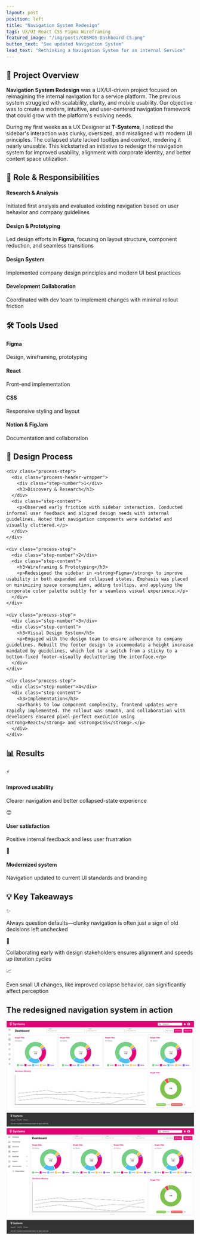```yaml
---
layout: post
position: left
title: "Navigation System Redesign"
tags: UX/UI React CSS Figma Wireframing
featured_image: "/img/posts/COSMOS-Dashboard-CS.png"
button_text: "See updated Navigation System"
lead_text: "Rethinking a Navigation System for an internal Service"
---
```


<div class="project-content-wrap">

  <!-- 🎯 Project Overview -->
  <div class="project-title">
    <h2>🎯 Project Overview</h2>
    <p><strong>Navigation System Redesign</strong> was a UX/UI-driven project focused on reimagining the internal navigation for a service platform. The previous system struggled with scalability, clarity, and mobile usability. Our objective was to create a modern, intuitive, and user-centered navigation framework that could grow with the platform's evolving needs.</p>
    <p>During my first weeks as a UX Designer at <strong>T-Systems</strong>, I noticed the sidebar's interaction was clunky, oversized, and misaligned with modern UI principles. The collapsed state lacked tooltips and context, rendering it nearly unusable. This kickstarted an initiative to redesign the navigation system for improved usability, alignment with corporate identity, and better content space utilization.</p>
  </div>

  <!-- 👤 Role & Responsibilities -->
  <div class="project-title">
    <h2>👤 Role & Responsibilities</h2>
    <div class="role-grid">
      <div class="role-item">
        <h4>Research & Analysis</h4>
        <p>Initiated first analysis and evaluated existing navigation based on user behavior and company guidelines</p>
      </div>
      <div class="role-item">
        <h4>Design & Prototyping</h4>
        <p>Led design efforts in <strong>Figma</strong>, focusing on layout structure, component reduction, and seamless transitions</p>
      </div>
      <div class="role-item">
        <h4>Design System</h4>
        <p>Implemented company design principles and modern UI best practices</p>
      </div>
      <div class="role-item">
        <h4>Development Collaboration</h4>
        <p>Coordinated with dev team to implement changes with minimal rollout friction</p>
      </div>
    </div>
  </div>

  <!-- 🛠 Tools Used -->
  <div class="project-title">
    <h2>🛠 Tools Used</h2>
    <div class="tools-grid">
      <div class="tool-item figma">
        <h4>Figma</h4>
        <p>Design, wireframing, prototyping</p>
      </div>
      <div class="tool-item react">
        <h4>React</h4>
        <p>Front-end implementation</p>
      </div>
      <div class="tool-item css">
        <h4>CSS</h4>
        <p>Responsive styling and layout</p>
      </div>
      <div class="tool-item collaboration">
        <h4>Notion & FigJam</h4>
        <p>Documentation and collaboration</p>
      </div>
    </div>
  </div>

  <!-- 🔄 Design Process -->
  <div class="project-title">
    <h2>🔄 Design Process</h2>

    <div class="process-step">
      <div class="process-header-wrapper">
        <div class="step-number">1</div>
        <h3>Discovery & Research</h3>
      </div>
      <div class="step-content">
        <p>Observed early friction with sidebar interaction. Conducted informal user feedback and aligned design needs with internal guidelines. Noted that navigation components were outdated and visually cluttered.</p>
      </div>
    </div>

    <div class="process-step">
      <div class="step-number">2</div>
      <div class="step-content">
        <h3>Wireframing & Prototyping</h3>
        <p>Redesigned the sidebar in <strong>Figma</strong> to improve usability in both expanded and collapsed states. Emphasis was placed on minimizing space consumption, adding tooltips, and applying the corporate color palette subtly for a seamless visual experience.</p>
      </div>
    </div>

    <div class="process-step">
      <div class="step-number">3</div>
      <div class="step-content">
        <h3>Visual Design System</h3>
        <p>Engaged with the design team to ensure adherence to company guidelines. Rebuilt the footer design to accommodate a height increase mandated by guidelines, which led to a switch from a sticky to a bottom-fixed footer—visually decluttering the interface.</p>
      </div>
    </div>

    <div class="process-step">
      <div class="step-number">4</div>
      <div class="step-content">
        <h3>Implementation</h3>
        <p>Thanks to low component complexity, frontend updates were rapidly implemented. The rollout was smooth, and collaboration with developers ensured pixel-perfect execution using <strong>React</strong> and <strong>CSS</strong>.</p>
      </div>
    </div>

  </div>

  <!-- 📊 Results -->
  <div class="project-title">
    <h2>📊 Results</h2>
    <div class="results-grid">
      <div class="result-card success">
        <div class="result-icon">⚡</div>
        <div class="result-text">
          <h4>Improved usability</h4>
          <p>Clearer navigation and better collapsed-state experience</p>
        </div>
      </div>
      <div class="result-card success">
        <div class="result-icon">😊</div>
        <div class="result-text">
          <h4>User satisfaction</h4>
          <p>Positive internal feedback and less user frustration</p>
        </div>
      </div>
      <div class="result-card success">
        <div class="result-icon">🚀</div>
        <div class="result-text">
          <h4>Modernized system</h4>
          <p>Navigation updated to current UI standards and branding</p>
        </div>
      </div>
    </div>
  </div>

  <!-- 💡 Key Takeaways -->
  <div class="project-title">
    <h2>💡 Key Takeaways</h2>
    <div class="takeaway-list">
      <div class="takeaway-item">
        <span class="takeaway-bullet">✨</span>
        <p>Always question defaults—clunky navigation is often just a sign of old decisions left unchecked</p>
      </div>
      <div class="takeaway-item">
        <span class="takeaway-bullet">🤝</span>
        <p>Collaborating early with design stakeholders ensures alignment and speeds up iteration cycles</p>
      </div>
      <div class="takeaway-item">
        <span class="takeaway-bullet">📈</span>
        <p>Even small UI changes, like improved collapse behavior, can significantly affect perception</p>
      </div>
    </div>
  </div>

  <!-- 📸 Image Showcase -->
  <div class="project-title">
    <div class="image-showcase">
      <h2 class="image-caption">The redesigned navigation system in action</h2>
      <div class="image-fade-container">
        <img src="/img/posts/COSMOS-Dashboard-CS.png" alt="Navigation System Screenshot" class="fade-image image-one">
        <img src="/img/posts/COSMOS-Dashboard-OS.png" alt="Navigation System Screenshot" class="fade-image image-two">
      </div>
    </div>
  </div>

</div>
